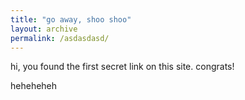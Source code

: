 ```yaml
---
title: "go away, shoo shoo"
layout: archive
permalink: /asdasdasd/
---
```


hi, you found the first secret link on this site. congrats!

<p id="days">heheheheh</p>

<script>
    function dateDiffInDays(date1, date2) {   
return Math.round((date2-date1)/(1000*60*60*24)); 
} 
var today = new Date();
var date = (today.getMonth() + 1) + today.getdate() + "," + today.getFullYear();
    var daysDiff = dateDiffInDays(new Date(date), new Date('April 27, 2020'));
    document.getElementById("days").innerHTML = "This was made " + daysDiff + "days ago";
</script>

